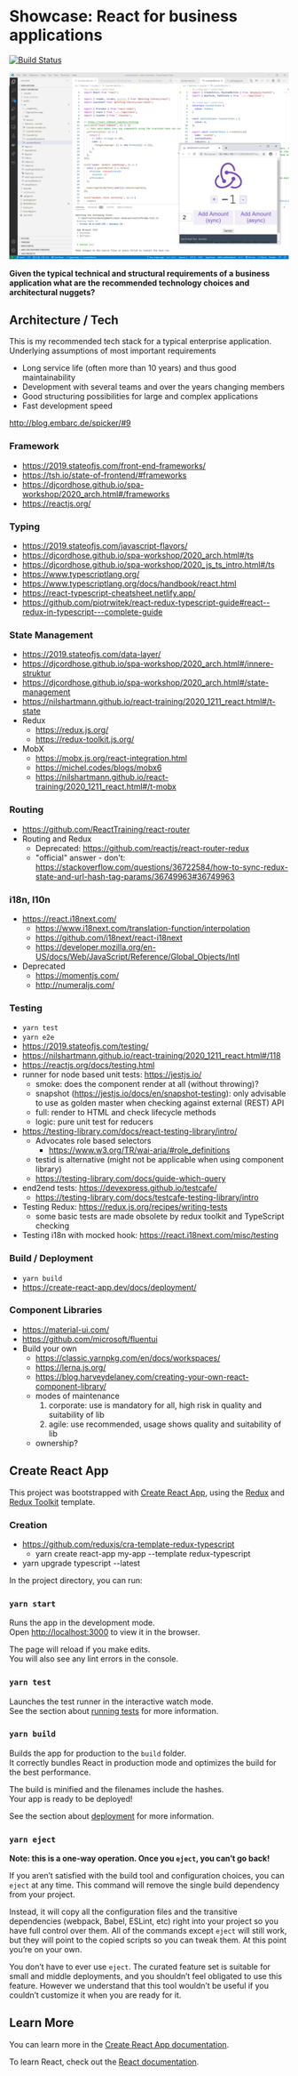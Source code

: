 # Showcase: React for business applications

[![Build Status](https://travis-ci.org/djcordhose/react-showcase.svg?branch=main)](https://travis-ci.org/djcordhose/react-showcase)

![Screenshot of Application](./reach-showcase.png)

__Given the typical technical and structural requirements of a business application what are the recommended technology choices and architectural nuggets?__

## Architecture / Tech

This is my recommended tech stack for a typical enterprise application. Underlying assumptions of most important requirements
- Long service life (often more than 10 years) and thus good maintainability
- Development with several teams and over the years changing members
- Good structuring possibilities for large and complex applications 
- Fast development speed

http://blog.embarc.de/spicker/#9

### Framework
- https://2019.stateofjs.com/front-end-frameworks/
- https://tsh.io/state-of-frontend/#frameworks
- https://djcordhose.github.io/spa-workshop/2020_arch.html#/frameworks
- https://reactjs.org/


### Typing
- https://2019.stateofjs.com/javascript-flavors/
- https://djcordhose.github.io/spa-workshop/2020_arch.html#/ts
- https://djcordhose.github.io/spa-workshop/2020_js_ts_intro.html#/ts
- https://www.typescriptlang.org/
- https://www.typescriptlang.org/docs/handbook/react.html
- https://react-typescript-cheatsheet.netlify.app/
- https://github.com/piotrwitek/react-redux-typescript-guide#react--redux-in-typescript---complete-guide

### State Management
- https://2019.stateofjs.com/data-layer/
- https://djcordhose.github.io/spa-workshop/2020_arch.html#/innere-struktur
- https://djcordhose.github.io/spa-workshop/2020_arch.html#/state-management
- https://nilshartmann.github.io/react-training/2020_1211_react.html#/t-state
- Redux
  - https://redux.js.org/
  - https://redux-toolkit.js.org/
- MobX
  - https://mobx.js.org/react-integration.html
  - https://michel.codes/blogs/mobx6
  - https://nilshartmann.github.io/react-training/2020_1211_react.html#/t-mobx

### Routing
- https://github.com/ReactTraining/react-router
- Routing and Redux
  - Deprecated: https://github.com/reactjs/react-router-redux
  - "official" answer - don't: https://stackoverflow.com/questions/36722584/how-to-sync-redux-state-and-url-hash-tag-params/36749963#36749963

### i18n, l10n
- https://react.i18next.com/
  - https://www.i18next.com/translation-function/interpolation
  - https://github.com/i18next/react-i18next
  - https://developer.mozilla.org/en-US/docs/Web/JavaScript/Reference/Global_Objects/Intl
- Deprecated
  - https://momentjs.com/
  - http://numeraljs.com/

### Testing
- `yarn test`
- `yarn e2e`
- https://2019.stateofjs.com/testing/
- https://nilshartmann.github.io/react-training/2020_1211_react.html#/118
- https://reactjs.org/docs/testing.html
- runner for node based unit tests: https://jestjs.io/
  - smoke: does the component render at all (without throwing)?
  - snapshot (https://jestjs.io/docs/en/snapshot-testing): only advisable to use as golden master when checking against external (REST) API  
  - full: render to HTML and check lifecycle methods
  - logic: pure unit test for reducers
- https://testing-library.com/docs/react-testing-library/intro/
  - Advocates role based selectors
    - https://www.w3.org/TR/wai-aria/#role_definitions
  - testid is alternative (might not be applicable when using component library)
  - https://testing-library.com/docs/guide-which-query
- end2end tests: https://devexpress.github.io/testcafe/
  - https://testing-library.com/docs/testcafe-testing-library/intro
- Testing Redux: https://redux.js.org/recipes/writing-tests
  - some basic tests are made obsolete by redux toolkit and TypeScript checking
- Testing i18n with mocked hook: https://react.i18next.com/misc/testing

### Build / Deployment
- `yarn build`
- https://create-react-app.dev/docs/deployment/ 

### Component Libraries
- https://material-ui.com/
- https://github.com/microsoft/fluentui
- Build your own 
  - https://classic.yarnpkg.com/en/docs/workspaces/
  - https://lerna.js.org/
  - https://blog.harveydelaney.com/creating-your-own-react-component-library/
  -  modes of maintenance
     1. corporate: use is mandatory for all, high risk in quality and suitability of lib
     2. agile: use recommended, usage shows quality and suitability of lib
  -  ownership?

## Create React App

This project was bootstrapped with [Create React App](https://github.com/facebook/create-react-app), using the [Redux](https://redux.js.org/) and [Redux Toolkit](https://redux-toolkit.js.org/) template.

### Creation
- https://github.com/reduxjs/cra-template-redux-typescript
  - yarn create react-app my-app --template redux-typescript
- yarn upgrade typescript --latest


In the project directory, you can run:

### `yarn start`

Runs the app in the development mode.<br />
Open [http://localhost:3000](http://localhost:3000) to view it in the browser.

The page will reload if you make edits.<br />
You will also see any lint errors in the console.

### `yarn test`

Launches the test runner in the interactive watch mode.<br />
See the section about [running tests](https://facebook.github.io/create-react-app/docs/running-tests) for more information.

### `yarn build`

Builds the app for production to the `build` folder.<br />
It correctly bundles React in production mode and optimizes the build for the best performance.

The build is minified and the filenames include the hashes.<br />
Your app is ready to be deployed!

See the section about [deployment](https://facebook.github.io/create-react-app/docs/deployment) for more information.

### `yarn eject`

**Note: this is a one-way operation. Once you `eject`, you can’t go back!**

If you aren’t satisfied with the build tool and configuration choices, you can `eject` at any time. This command will remove the single build dependency from your project.

Instead, it will copy all the configuration files and the transitive dependencies (webpack, Babel, ESLint, etc) right into your project so you have full control over them. All of the commands except `eject` will still work, but they will point to the copied scripts so you can tweak them. At this point you’re on your own.

You don’t have to ever use `eject`. The curated feature set is suitable for small and middle deployments, and you shouldn’t feel obligated to use this feature. However we understand that this tool wouldn’t be useful if you couldn’t customize it when you are ready for it.

## Learn More

You can learn more in the [Create React App documentation](https://facebook.github.io/create-react-app/docs/getting-started).

To learn React, check out the [React documentation](https://reactjs.org/).

